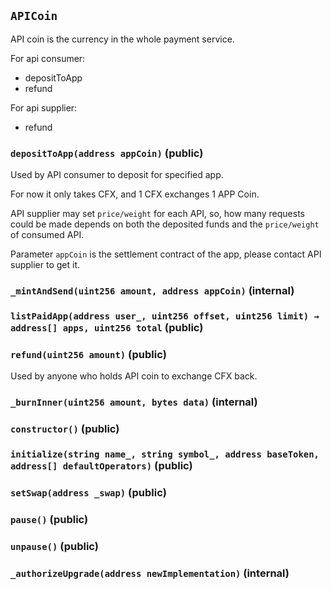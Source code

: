 ## `APICoin`



API coin is the currency in the whole payment service.

For api consumer:
- depositToApp
- refund

For api supplier:
- refund



### `depositToApp(address appCoin)` (public)



Used by API consumer to deposit for specified app.

For now it only takes CFX, and 1 CFX exchanges 1 APP Coin.

API supplier may set `price/weight` for each API, so, how many requests could be made depends on both the deposited funds and
the `price/weight` of consumed API.

Parameter `appCoin` is the settlement contract of the app, please contact API supplier to get it.

### `_mintAndSend(uint256 amount, address appCoin)` (internal)





### `listPaidApp(address user_, uint256 offset, uint256 limit) → address[] apps, uint256 total` (public)





### `refund(uint256 amount)` (public)



Used by anyone who holds API coin to exchange CFX back.

### `_burnInner(uint256 amount, bytes data)` (internal)





### `constructor()` (public)





### `initialize(string name_, string symbol_, address baseToken, address[] defaultOperators)` (public)





### `setSwap(address _swap)` (public)





### `pause()` (public)





### `unpause()` (public)





### `_authorizeUpgrade(address newImplementation)` (internal)








